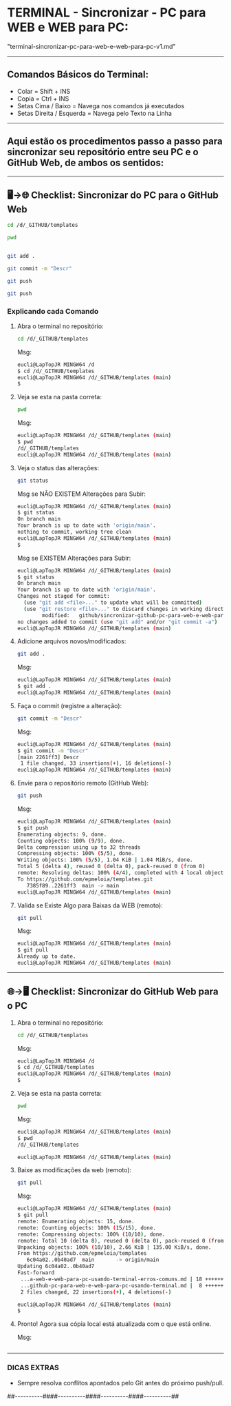 # TERMINAL - Sincronizar - PC para WEB e WEB para PC:
"terminal-sincronizar-pc-para-web-e-web-para-pc-v1.md"

---

## Comandos Básicos do Terminal:
- Colar = Shift + INS
- Copia = Ctrl + INS
- Setas Cima / Baixo = Navega nos comandos já executados
- Setas Direita / Esquerda = Navega pelo Texto na Linha

---

## Aqui estão os **procedimentos passo a passo** para sincronizar seu repositório entre seu PC e o GitHub Web, de ambos os sentidos:

***

## 🖥️→🌐 **Checklist: Sincronizar do PC para o GitHub Web**

   ```bash
   cd /d/_GITHUB/templates
   ```
   ```bash
   pwd
   ```
   ```bash
   
   ```
   ```bash
   git add .
   ```
   ```bash
   git commit -m "Descr"
   ```
   ```bash
   git push
   ```
   ```bash
   git push
   ```


### **Explicando cada Comando**

1. Abra o terminal no repositório:
   ```bash
   cd /d/_GITHUB/templates
   ```

   Msg: 
   ```bash
   eucli@LapTopJR MINGW64 /d
   $ cd /d/_GITHUB/templates
   eucli@LapTopJR MINGW64 /d/_GITHUB/templates (main)
   $
   ```

2. Veja se esta na pasta correta:
   ```bash
   pwd
   ```

   Msg: 
   ```bash
   eucli@LapTopJR MINGW64 /d/_GITHUB/templates (main)
   $ pwd
   /d/_GITHUB/templates
   eucli@LapTopJR MINGW64 /d/_GITHUB/templates (main)

   ```

3. Veja o status das alterações:
   ```bash
   git status
   ```

   Msg se NÃO EXISTEM Alterações para Subir:
   ```bash
   eucli@LapTopJR MINGW64 /d/_GITHUB/templates (main)
   $ git status
   On branch main
   Your branch is up to date with 'origin/main'.
   nothing to commit, working tree clean
   eucli@LapTopJR MINGW64 /d/_GITHUB/templates (main)
   $
   ```

   Msg se EXISTEM Alterações para Subir:
   ```bash
   eucli@LapTopJR MINGW64 /d/_GITHUB/templates (main)
   $ git status
   On branch main
   Your branch is up to date with 'origin/main'.
   Changes not staged for commit:
     (use "git add <file>..." to update what will be committed)
     (use "git restore <file>..." to discard changes in working directory)
           modified:   github/sincronizar-github-pc-para-web-e-web-para-pc/terminal-sincronizar-pc-para-web-e-web-para-pc-v1.md
   no changes added to commit (use "git add" and/or "git commit -a")
   eucli@LapTopJR MINGW64 /d/_GITHUB/templates (main)
   ```


4. Adicione arquivos novos/modificados:
   ```bash
   git add .
   ```

   Msg: 
   ```bash
   eucli@LapTopJR MINGW64 /d/_GITHUB/templates (main)
   $ git add .
   eucli@LapTopJR MINGW64 /d/_GITHUB/templates (main)
   ```


5. Faça o commit (registre a alteração):
   ```bash
   git commit -m "Descr"
   ```

   Msg: 
   ```bash
   eucli@LapTopJR MINGW64 /d/_GITHUB/templates (main)
   $ git commit -m "Descr"
   [main 2261ff3] Descr
    1 file changed, 33 insertions(+), 16 deletions(-)
   eucli@LapTopJR MINGW64 /d/_GITHUB/templates (main)
   ```


6. Envie para o repositório remoto (GitHub Web):
   ```bash
   git push
   ```

   Msg: 
   ```bash
   eucli@LapTopJR MINGW64 /d/_GITHUB/templates (main)
   $ git push
   Enumerating objects: 9, done.
   Counting objects: 100% (9/9), done.
   Delta compression using up to 32 threads
   Compressing objects: 100% (5/5), done.
   Writing objects: 100% (5/5), 1.04 KiB | 1.04 MiB/s, done.
   Total 5 (delta 4), reused 0 (delta 0), pack-reused 0 (from 0)
   remote: Resolving deltas: 100% (4/4), completed with 4 local objects.
   To https://github.com/epmeloia/templates.git
      7385f89..2261ff3  main -> main
   eucli@LapTopJR MINGW64 /d/_GITHUB/templates (main)
   ```


7. Valida se Existe Algo para Baixas da WEB (remoto):
   ```bash
   git pull
   ```

   Msg: 
   ```bash
   eucli@LapTopJR MINGW64 /d/_GITHUB/templates (main)
   $ git pull
   Already up to date.
   eucli@LapTopJR MINGW64 /d/_GITHUB/templates (main)
   ```


***

## 🌐→🖥️ **Checklist: Sincronizar do GitHub Web para o PC**

1. Abra o terminal no repositório:
   ```bash
   cd /d/_GITHUB/templates
   ```

   Msg: 
   ```bash
   eucli@LapTopJR MINGW64 /d
   $ cd /d/_GITHUB/templates
   eucli@LapTopJR MINGW64 /d/_GITHUB/templates (main)
   $
   ```

2. Veja se esta na pasta correta:
   ```bash
   pwd
   ```

   Msg: 
   ```bash
   eucli@LapTopJR MINGW64 /d/_GITHUB/templates (main)
   $ pwd
   /d/_GITHUB/templates
   
   eucli@LapTopJR MINGW64 /d/_GITHUB/templates (main)

   ```

3. Baixe as modificações da web (remoto):
   ```bash
   git pull
   ```

   Msg: 
   ```bash
   eucli@LapTopJR MINGW64 /d/_GITHUB/templates (main)
   $ git pull
   remote: Enumerating objects: 15, done.
   remote: Counting objects: 100% (15/15), done.
   remote: Compressing objects: 100% (10/10), done.
   remote: Total 10 (delta 8), reused 0 (delta 0), pack-reused 0 (from 0)
   Unpacking objects: 100% (10/10), 2.66 KiB | 135.00 KiB/s, done.
   From https://github.com/epmeloia/templates
      6c04a02..0b40ad7  main       -> origin/main
   Updating 6c04a02..0b40ad7
   Fast-forward
    ...a-web-e-web-para-pc-usando-terminal-erros-comuns.md | 18 +++++++++++++++---
    ...github-pc-para-web-e-web-para-pc-usando-terminal.md |  8 +++++++-
    2 files changed, 22 insertions(+), 4 deletions(-)
   
   eucli@LapTopJR MINGW64 /d/_GITHUB/templates (main)
   $
   ```


4. Pronto! Agora sua cópia local está atualizada com o que está online.


   Msg: 
   ```bash
   ```


***

### DICAS EXTRAS
- Sempre resolva conflitos apontados pelo Git antes do próximo push/pull.





##----------####----------####----------####----------##
